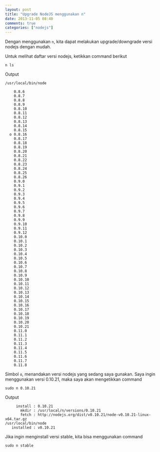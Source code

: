 ```yaml
---
layout: post
title: "Upgrade NodeJS menggunakan n"
date: 2013-11-05 08:40
comments: true
categories: ["nodejs"]
---
```


Dengan menggunakan `n`, kita dapat melakukan upgrade/downgrade versi nodejs dengan mudah.

Untuk melihat daftar versi nodejs, ketikkan command berikut

```
n ls
```

Output

```
/usr/local/bin/node

    0.8.6
    0.8.7
    0.8.8
    0.8.9
    0.8.10
    0.8.11
    0.8.12
    0.8.13
    0.8.14
    0.8.15
  ο 0.8.16 
    0.8.17
    0.8.18
    0.8.19
    0.8.20
    0.8.21
    0.8.22
    0.8.23
    0.8.24
    0.8.25
    0.8.26
    0.9.0
    0.9.1
    0.9.2
    0.9.3
    0.9.4
    0.9.5
    0.9.6
    0.9.7
    0.9.8
    0.9.9
    0.9.10
    0.9.11
    0.9.12
    0.10.0
    0.10.1
    0.10.2
    0.10.3
    0.10.4
    0.10.5
    0.10.6
    0.10.7
    0.10.8
    0.10.9
    0.10.10
    0.10.11
    0.10.12
    0.10.13
    0.10.14
    0.10.15
    0.10.16
    0.10.17
    0.10.18
    0.10.19
    0.10.20
    0.10.21 
    0.11.0
    0.11.1
    0.11.2
    0.11.3
    0.11.4
    0.11.5
    0.11.6
    0.11.7
    0.11.8
```

Simbol `ο`, menandakan versi nodejs yang sedang saya gunakan. Saya ingin menggunakan versi 0.10.21, maka saya akan mengetikkan command

```
sudo n 0.10.21
```

Output

```
     install : 0.10.21
       mkdir : /usr/local/n/versions/0.10.21
       fetch : http://nodejs.org/dist/v0.10.21/node-v0.10.21-linux-x64.tar.gz
/usr/local/bin/node
   installed : v0.10.21

```

Jika ingin menginstall versi stable, kita bisa menggunakan command

```
sudo n stable
```
